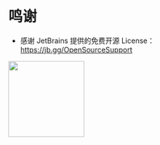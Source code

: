 # 鸣谢
- 感谢 JetBrains 提供的免费开源 License：https://jb.gg/OpenSourceSupport

<img src="https://resources.jetbrains.com/storage/products/company/brand/logos/jb_beam.png?_ga=2.254775631.693452784.1650416067-1054097647.1646378541&_gl=1*1pa2n25*_ga*MTA1NDA5NzY0Ny4xNjQ2Mzc4NTQx*_ga_V0XZL7QHEB*MTY1MDQxNjA2Ni45LjAuMTY1MDQxNjA2Ni42MA.." style="float:left;width:150px;height:150px"/>
